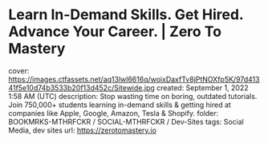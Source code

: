 # Learn In-Demand Skills. Get Hired. Advance Your Career. | Zero To Mastery

cover: https://images.ctfassets.net/aq13lwl6616q/woixDaxfTv8jPtNOXfp5K/97d41341f5e10d74b3533b20f13d452c/Sitewide.jpg
created: September 1, 2022 1:58 AM (UTC)
description: Stop wasting time on boring, outdated tutorials. Join 750,000+ students learning in-demand skills & getting hired at companies like Apple, Google, Amazon, Tesla & Shopify.
folder: BOOKMRKS-MTHRFCKR / SOCIAL-MTHRFCKR / Dev-Sites
tags: Social Media, dev sites
url: https://zerotomastery.io